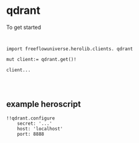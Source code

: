 # qdrant



To get started

```vlang


import freeflowuniverse.herolib.clients. qdrant

mut client:= qdrant.get()!

client...




```

## example heroscript

```hero
!!qdrant.configure
    secret: '...'
    host: 'localhost'
    port: 8888
```


